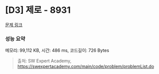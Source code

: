 # [D3] 제로 - 8931 

[문제 링크](https://swexpertacademy.com/main/code/problem/problemDetail.do?contestProbId=AW5jBWLq7jwDFATQ) 

### 성능 요약

메모리: 99,112 KB, 시간: 486 ms, 코드길이: 726 Bytes



> 출처: SW Expert Academy, https://swexpertacademy.com/main/code/problem/problemList.do